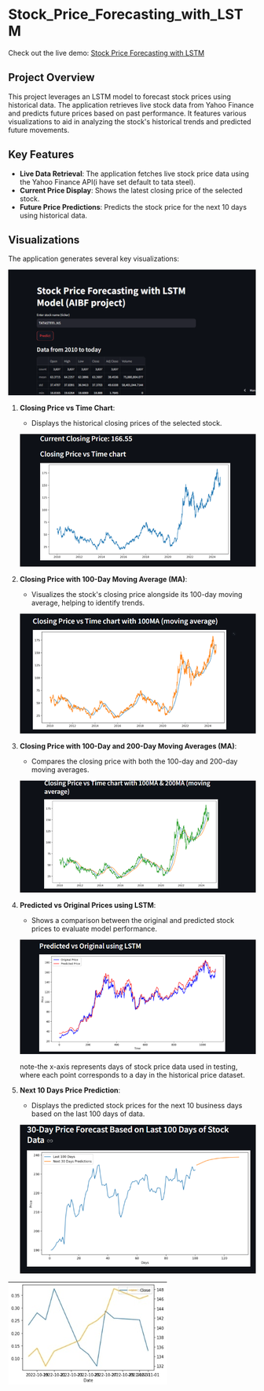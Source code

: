# Stock_Price_Forecasting_with_LSTM
Check out the live demo: [Stock Price Forecasting with LSTM](https://stock-price-forecasting-with-lstm.streamlit.app/)
## Project Overview

This project leverages an LSTM model to forecast stock prices using historical data. The application retrieves live stock data from Yahoo Finance and predicts future prices based on past performance. It features various visualizations to aid in analyzing the stock's historical trends and predicted future movements.

## Key Features

- **Live Data Retrieval**: The application fetches live stock price data using the Yahoo Finance API(i have set default to tata steel).
- **Current Price Display**: Shows the latest closing price of the selected stock.
- **Future Price Predictions**: Predicts the stock price for the next 10 days using historical data.

## Visualizations

The application generates several key visualizations:

![home page](images/first_look.png)


1. **Closing Price vs Time Chart**:
   - Displays the historical closing prices of the selected stock.
     
   ![Closing Price vs Time](images/closing_price_vs_time.png)  <!-- Update the image path accordingly -->

2. **Closing Price with 100-Day Moving Average (MA)**:
   - Visualizes the stock's closing price alongside its 100-day moving average, helping to identify trends.
     
   ![Closing Price with 100MA](images/closing_price_with_100ma.png)  <!-- Update the image path accordingly -->

3. **Closing Price with 100-Day and 200-Day Moving Averages (MA)**:
   - Compares the closing price with both the 100-day and 200-day moving averages.
     
   ![Closing Price with 100MA & 200MA](images/closing_price_with_100_200ma.png)  <!-- Update the image path accordingly -->

4. **Predicted vs Original Prices using LSTM**:
   - Shows a comparison between the original and predicted stock prices to evaluate model performance.
     
   ![Predicted vs Original](images/predicted_vs_original.png)

    note-the x-axis represents days of stock price data used in testing, where each point corresponds to a day in the historical price dataset.  <!-- Update the image path accordingly -->

5. **Next 10 Days Price Prediction**:
   - Displays the predicted stock prices for the next 10 business days based on the last 100 days of data.
     
   ![Next 10 Days Price Prediction](images/next_30_days_pred.png)  <!-- Update the image path accordingly -->




![Next 10 Days Price Prediction](images/Tatasteel_sentiment.jpg)



